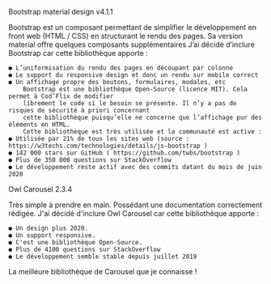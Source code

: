 Bootstrap material design v4.1.1

Bootstrap est un composant permettant de simplifier le développement en front web (HTML /
CSS) en structurant le rendu des pages. Sa version material offre quelques composants supplémentaires J’ai décidé d’inclure Bootstrap car cette bibliothèque
apporte :

    ● L’uniformisation du rendu des pages en découpant par colonne
    ● Le support du responsive design et donc un rendu sur mobile correct
    ● Un affichage propre des boutons, formulaires, modales, etc
        Bootstrap est une bibliothèque Open-Source (licence MIT). Cela permet à Cod’Flix de modifier
        librement le code si le besoin se présente. Il n’y a pas de risques de sécurité à priori concernant
        cette bibliothèque puisqu’elle ne concerne que l’affichage pur des éléments en HTML.
        Cette bibliothèque est très utilisée et la communauté est active :
    ● Utilisée par 21% de tous les sites web (source :
    https://w3techs.com/technologies/details/js-bootstrap )
    ● 142 000 stars sur GitHub ( https://github.com/twbs/bootstrap )
    ● Plus de 350 000 questions sur StackOverflow
    ● Le développement reste actif avec des commits datant du mois de juin 2020
    

 
 
Owl Carousel 2.3.4

Très simple à prendre en main. Possédant une documentation correctement rédigée.
J'ai décidé d'inclure Owl Carousel car cette bibliothèque apporte :

    ● Un design plus 2020.
    ● Un support responsive.
    ● C'est une bibliothèque Open-Source.
    ● Plus de 4100 questions sur StackOverflow
    ● Le développement semble stable depuis juillet 2019
La meilleure bibliothèque de Carousel que je connaisse !